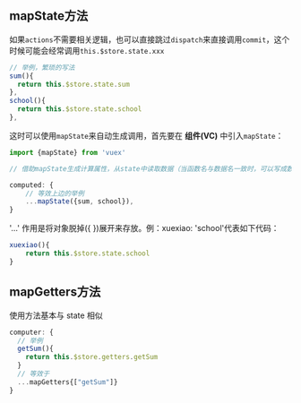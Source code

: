 ## mapState方法
如果`actions`不需要相关逻辑，也可以直接跳过`dispatch`来直接调用`commit`，这个时候可能会经常调用`this.$store.state.xxx`
```js
// 举例，繁琐的写法
sum(){
  return this.$store.state.sum
},
school(){
  return this.$store.state.school
},
```
这时可以使用`mapState`来自动生成调用，首先要在 **组件(VC)** 中引入`mapState`：

```js
import {mapState} from 'vuex'

// 借助mapState生成计算属性，从state中读取数据（当函数名与数据名一致时，可以写成数组形式：...mapState['a', 'b', 'c']）

computed: {
    // 等效上边的举例
    ...mapState({sum, school}),
}
```
'...' 作用是将对象脱掉({ })展开来存放。例：xuexiao: 'school'代表如下代码：
```js
xuexiao(){
    return this.$store.state.school
}
```
## mapGetters方法
使用方法基本与 state 相似
```js
computer: {
  // 举例
  getSum(){
    return this.$store.getters.getSum
  }
  // 等效于
  ...mapGetters{["getSum"]}
}
```
##
